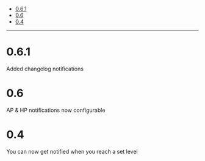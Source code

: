 <!-- START doctoc generated TOC please keep comment here to allow auto update -->
<!-- DON'T EDIT THIS SECTION, INSTEAD RE-RUN doctoc TO UPDATE -->


- [0.6.1](#061)
- [0.6](#06)
- [0.4](#04)

<!-- END doctoc generated TOC please keep comment here to allow auto update -->

-----

# 0.6.1
Added changelog notifications

# 0.6
AP & HP notifications now configurable

# 0.4
You can now get notified when you reach a set level